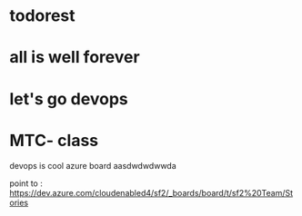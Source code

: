 # todorest
# all is well forever
# let's go devops 
# MTC- class
devops is cool
azure board
aasdwdwdwwda

point to : https://dev.azure.com/cloudenabled4/sf2/_boards/board/t/sf2%20Team/Stories
